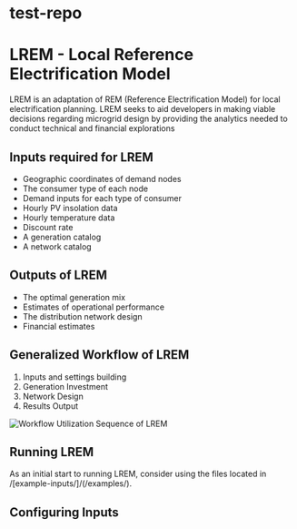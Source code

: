 # test-repo

# LREM - Local Reference Electrification Model

LREM is an adaptation of REM \(Reference Electrification Model\) for local electrification planning.  LREM seeks to aid developers in making viable decisions regarding microgrid design by providing the analytics needed to conduct technical and financial explorations

## Inputs required for LREM

- Geographic coordinates of demand nodes
- The consumer type of each node
- Demand inputs for each type of consumer
- Hourly PV insolation data
- Hourly temperature data
- Discount rate
- A generation catalog
- A network catalog

## Outputs of LREM

- The optimal generation mix
- Estimates of operational performance
- The distribution network design
- Financial estimates

## Generalized Workflow of LREM

1. Inputs and settings building
2. Generation Investment
3. Network Design
4. Results Output

![Workflow](/documentation/workflow.jpg)
Utilization Sequence of LREM

## Running LREM

As an initial start to running LREM, consider using the files located in /[example-inputs/]/(/examples/).

## Configuring Inputs







